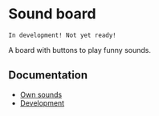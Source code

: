# Sound board

```text
In development! Not yet ready!
```

A board with buttons to play funny sounds.

## Documentation

* [Own sounds](docs/own-sounds.md)
* [Development](docs/development.md)

